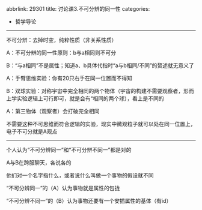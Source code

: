 abbrlink: 29301
title: 讨论课3.不可分辨的同一性
categories:
  - 哲学导论
---
不可分辨：去掉时空，纯粹性质（非关系性质）

A：不可分辨的同一性原则：b与a相同则不可分

B：“与a相同”不是属性；知道a、b具体代指时“a与b相同/不同”的赘述就无意义了

A：手臂思维实验：你有20只右手在同一位置而不得知

B：双球实验：对称宇宙中完全相同的两个物体（宇宙的构建不需要观察者，形而上学实验逻辑上可行即可，就是会有“相同的两个球），看上是不同的

A：第三物体（观察者）会打破完全相同

不需要这种不可思维而符合逻辑的实验，现实中微观粒子就可以处在同一位置上，电子不可分就是A观点

------

个人认为“不可分辨同一”和“不可分辨不同一”都是对的

A与B在跨服聊天，各说各的

他们对一个名字指什么，或者说什么叫做一个事物的假设就不同

“不可分辨同一”的（A）认为事物就是属性的包拢

“不可分辨不同一”的（B）认为事物还要有一个安插属性的基体（有id）